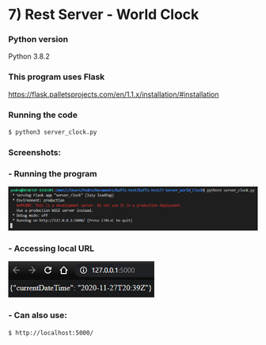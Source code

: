 # 7) Rest Server - World Clock

### Python version
Python 3.8.2

### This program uses Flask
<https://flask.palletsprojects.com/en/1.1.x/installation/#installation>

### Running the code
```sh
$ python3 server_clock.py
```

### Screenshots:

### - Running the program
![Test run 1 of exercise 7](run7-1.png)

### - Accessing local URL
![Test run 2 of exercise 7](run7-2.png)

### - Can also use:
```sh
$ http://localhost:5000/
```